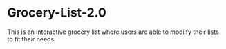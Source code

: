 # Grocery-List-2.0
This is an interactive grocery list where users are able to modiify their lists to fit their needs.
